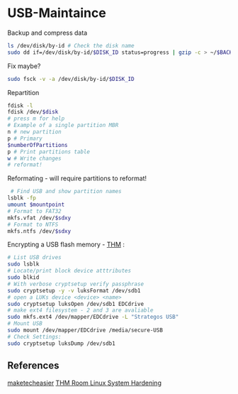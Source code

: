 # USB-Maintaince


Backup and compress data
```bash
ls /dev/disk/by-id # Check the disk name
sudo dd if=/dev/disk/by-id/$DISK_ID status=progress | gzip -c > ~/$BACKUP_NAME.img.gz
````

Fix maybe?

```bash
sudo fsck -v -a /dev/disk/by-id/$DISK_ID
```

Repartition
```bash
fdisk -l 
fdisk /dev/$disk
# press m for help
# Example of a single partition MBR
n # new partition
p # Primary
$numberOfPartitions
p # Print partitions table
w # Write changes
# reformat!
```


Reformating - will require partitions to reformat!
```bash
 # Find USB and show partition names
lsblk -fp
umount $mountpoint
# Format to FAT32
mkfs.vfat /dev/$sdxy 
# Format to NTFS
mkfs.ntfs /dev/$sdxy 
```


Encrypting a USB flash memory - [THM](https://tryhackme.com/room/linuxsystemhardening) :
```bash
# List USB drives
sudo lsblk
# Locate/print block device atttributes
sudo blkid
# With verbose cryptsetup verify passphrase 
sudo cryptsetup -y -v luksFormat /dev/sdb1
# open a LUKs device <device> <name>
sudo cryptsetup luksOpen /dev/sdb1 EDCdrive
# make ext4 filesystem - 2 and 3 are avaliable
sudo mkfs.ext4 /dev/mapper/EDCdrive -L "Strategos USB"
# Mount USB
sudo mount /dev/mapper/EDCdrive /media/secure-USB
# Check Settings:
sudo cryptsetup luksDump /dev/sdb1
```


## References

[maketecheasier](https://www.maketecheasier.com/repair-corrupted-usb-drive-linux/)
[THM Room Linux System Hardening](https://tryhackme.com/room/linuxsystemhardening)
